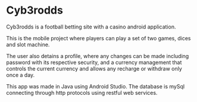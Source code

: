 # Cyb3rodds

Cyb3rodds is a football betting site with a casino android application. <p>This is the mobile project where players can play a set of two games, dices and slot machine.</p>
The user also detains a profile, where any changes can be made including password with its respective security, and a currency management that controls the current currency and allows any recharge or 
withdraw only once a day.

This app was made in Java using Android Studio. The database is mySql connecting through http protocols using restful web services.
